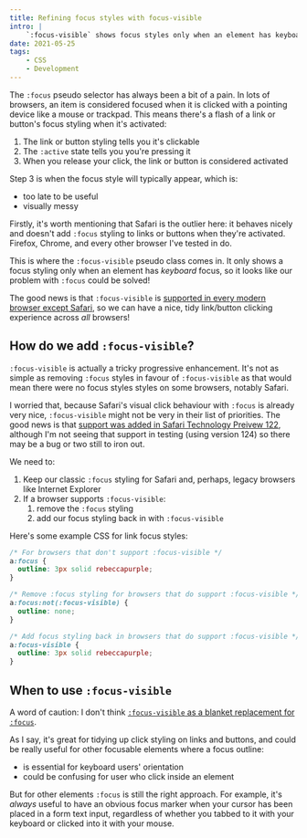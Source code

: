 ```yaml
---
title: Refining focus styles with focus-visible
intro: |
    `:focus-visible` shows focus styles only when an element has keyboard focus, and not with a click, which can make our interfaces much cleaner.
date: 2021-05-25
tags:
    - CSS
    - Development
---
```


The `:focus` pseudo selector has always been a bit of a pain. In lots of browsers, an item is considered focused when it is clicked with a pointing device like a mouse or trackpad. This means there's a flash of a link or button's focus styling when it's activated:

1. The link or button styling tells you it's clickable
2. The `:active` state tells you you're pressing it
3. When you release your click, the link or button is considered activated

Step 3 is when the focus style will typically appear, which is:

- too late to be useful
- visually messy

Firstly, it's worth mentioning that Safari is the outlier here: it behaves nicely and doesn't add `:focus` styling to links or buttons when they're activated. Firefox, Chrome, and every other browser I've tested in do.

This is where the `:focus-visible` pseudo class comes in. It only shows a focus styling only when an element has *keyboard* focus, so it looks like our problem with `:focus` could be solved!

The good news is that `:focus-visible` is [supported in every modern browser except Safari](https://caniuse.com/css-focus-visible), so we can have a nice, tidy link/button clicking experience across *all* browsers!


## How do we add `:focus-visible`?

`:focus-visible` is actually a tricky progressive enhancement. It's not as simple as removing `:focus` styles in favour of `:focus-visible` as that would mean there were no focus styles styles on some browsers, notably Safari.

I worried that, because Safari's visual click behaviour with `:focus` is already very nice, `:focus-visible` might not be very in their list of priorities. The good news is that [support was added in Safari Technology Preivew 122](https://developer.apple.com/safari/technology-preview/release-notes/#r122), although I'm not seeing that support in testing (using version 124) so there may be a bug or two still to iron out.

We need to:

1. Keep our classic `:focus` styling for Safari and, perhaps, legacy browsers like Internet Explorer
2. If a browser supports `:focus-visible`:
    1. remove the `:focus` styling
    2. add our focus styling back in with `:focus-visible`

Here's some example CSS for link focus styles:

```css
/* For browsers that don't support :focus-visible */
a:focus {
  outline: 3px solid rebeccapurple;
}

/* Remove :focus styling for browsers that do support :focus-visible */
a:focus:not(:focus-visible) {
  outline: none;
}

/* Add focus styling back in browsers that do support :focus-visible */
a:focus-visible {
  outline: 3px solid rebeccapurple;
}
```


## When to use `:focus-visible`

A word of caution: I don't think [`:focus-visible` as a blanket replacement for `:focus`](https://twitter.com/LeaVerou/status/1045768279753666562?s=20).

As I say, it's great for tidying up click styling on links and buttons, and could be really useful for other focusable elements where a focus outline:

- is essential for keyboard users' orientation
- could be confusing for user who click inside an element

But for other elements `:focus` is still the right approach. For example, it's *always* useful to have an obvious focus marker when your cursor has been placed in a form text input, regardless of whether you tabbed to it with your keyboard or clicked into it with your mouse.
